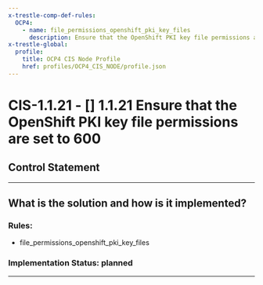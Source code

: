 ```yaml
---
x-trestle-comp-def-rules:
  OCP4:
    - name: file_permissions_openshift_pki_key_files
      description: Ensure that the OpenShift PKI key file permissions are set to 600
x-trestle-global:
  profile:
    title: OCP4 CIS Node Profile
    href: profiles/OCP4_CIS_NODE/profile.json
---
```


# CIS-1.1.21 - \[\] 1.1.21 Ensure that the OpenShift PKI key file permissions are set to 600

## Control Statement

______________________________________________________________________

## What is the solution and how is it implemented?

<!-- For implementation status enter one of: implemented, partial, planned, alternative, not-applicable -->

<!-- Note that the list of rules under ### Rules: is read-only and changes will not be captured after assembly to JSON -->

<!-- Add control implementation description here for control: CIS-1.1.21 -->

### Rules:

  - file_permissions_openshift_pki_key_files

### Implementation Status: planned

______________________________________________________________________
